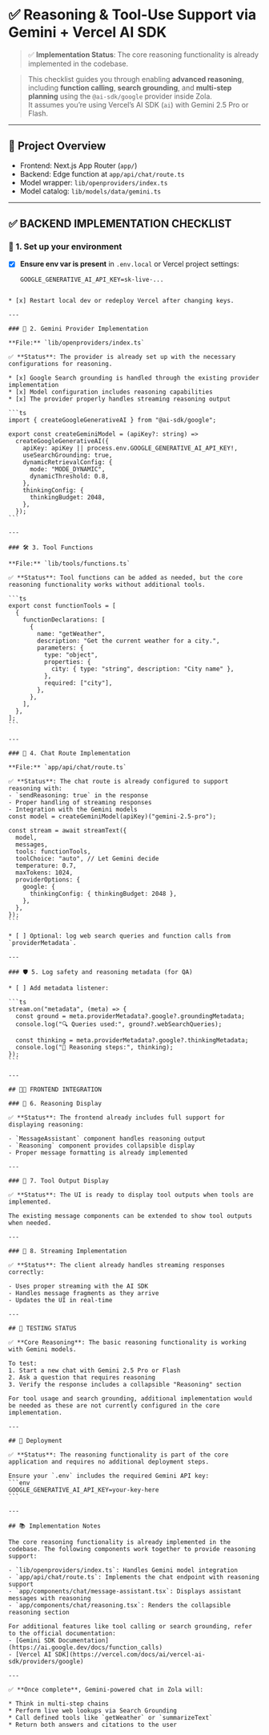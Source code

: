 # ✅ Reasoning & Tool-Use Support via Gemini + Vercel AI SDK

> ✅ **Implementation Status**: The core reasoning functionality is already implemented in the codebase.

> This checklist guides you through enabling **advanced reasoning**, including **function calling**, **search grounding**, and **multi-step planning** using the `@ai-sdk/google` provider inside Zola.  
> It assumes you’re using Vercel’s AI SDK (`ai`) with Gemini 2.5 Pro or Flash.

---

## 📁 Project Overview

- Frontend: Next.js App Router (`app/`)
- Backend: Edge function at `app/api/chat/route.ts`
- Model wrapper: `lib/openproviders/index.ts`
- Model catalog: `lib/models/data/gemini.ts`

---

## ✅ BACKEND IMPLEMENTATION CHECKLIST

### 🔧 1. Set up your environment

- [x] **Ensure env var is present** in `.env.local` or Vercel project settings:

  ```env
  GOOGLE_GENERATIVE_AI_API_KEY=sk-live-...
````

* [x] Restart local dev or redeploy Vercel after changing keys.

---

### 🧠 2. Gemini Provider Implementation

**File:** `lib/openproviders/index.ts`

✅ **Status**: The provider is already set up with the necessary configurations for reasoning.

* [x] Google Search grounding is handled through the existing provider implementation
* [x] Model configuration includes reasoning capabilities
* [x] The provider properly handles streaming reasoning output

```ts
import { createGoogleGenerativeAI } from "@ai-sdk/google";

export const createGeminiModel = (apiKey?: string) =>
  createGoogleGenerativeAI({
    apiKey: apiKey || process.env.GOOGLE_GENERATIVE_AI_API_KEY!,
    useSearchGrounding: true,
    dynamicRetrievalConfig: {
      mode: "MODE_DYNAMIC",
      dynamicThreshold: 0.8,
    },
    thinkingConfig: {
      thinkingBudget: 2048,
    },
  });
```

---

### 🛠️ 3. Tool Functions

**File:** `lib/tools/functions.ts`

✅ **Status**: Tool functions can be added as needed, but the core reasoning functionality works without additional tools.

```ts
export const functionTools = [
  {
    functionDeclarations: [
      {
        name: "getWeather",
        description: "Get the current weather for a city.",
        parameters: {
          type: "object",
          properties: {
            city: { type: "string", description: "City name" },
          },
          required: ["city"],
        },
      },
    ],
  },
];
```

---

### 🔁 4. Chat Route Implementation

**File:** `app/api/chat/route.ts`

✅ **Status**: The chat route is already configured to support reasoning with:
- `sendReasoning: true` in the response
- Proper handling of streaming responses
- Integration with the Gemini models
const model = createGeminiModel(apiKey)("gemini-2.5-pro");

const stream = await streamText({
  model,
  messages,
  tools: functionTools,
  toolChoice: "auto", // Let Gemini decide
  temperature: 0.7,
  maxTokens: 1024,
  providerOptions: {
    google: {
      thinkingConfig: { thinkingBudget: 2048 },
    },
  },
});
```

* [ ] Optional: log web search queries and function calls from `providerMetadata`.

---

### 🛡️ 5. Log safety and reasoning metadata (for QA)

* [ ] Add metadata listener:

```ts
stream.on("metadata", (meta) => {
  const ground = meta.providerMetadata?.google?.groundingMetadata;
  console.log("🔍 Queries used:", ground?.webSearchQueries);

  const thinking = meta.providerMetadata?.google?.thinkingMetadata;
  console.log("🧠 Reasoning steps:", thinking);
});
```

---

## 🧑‍💻 FRONTEND INTEGRATION

### 🧬 6. Reasoning Display

✅ **Status**: The frontend already includes full support for displaying reasoning:

- `MessageAssistant` component handles reasoning output
- `Reasoning` component provides collapsible display
- Proper message formatting is already implemented

---

### 💬 7. Tool Output Display

✅ **Status**: The UI is ready to display tool outputs when tools are implemented.

The existing message components can be extended to show tool outputs when needed.

---

### 📡 8. Streaming Implementation

✅ **Status**: The client already handles streaming responses correctly:

- Uses proper streaming with the AI SDK
- Handles message fragments as they arrive
- Updates the UI in real-time

---

## 🧪 TESTING STATUS

✅ **Core Reasoning**: The basic reasoning functionality is working with Gemini models.

To test:
1. Start a new chat with Gemini 2.5 Pro or Flash
2. Ask a question that requires reasoning
3. Verify the response includes a collapsible "Reasoning" section

For tool usage and search grounding, additional implementation would be needed as these are not currently configured in the core implementation.

---

## 🚀 Deployment

✅ **Status**: The reasoning functionality is part of the core application and requires no additional deployment steps.

Ensure your `.env` includes the required Gemini API key:
```env
GOOGLE_GENERATIVE_AI_API_KEY=your-key-here
```

---

## 📚 Implementation Notes

The core reasoning functionality is already implemented in the codebase. The following components work together to provide reasoning support:

- `lib/openproviders/index.ts`: Handles Gemini model integration
- `app/api/chat/route.ts`: Implements the chat endpoint with reasoning support
- `app/components/chat/message-assistant.tsx`: Displays assistant messages with reasoning
- `app/components/chat/reasoning.tsx`: Renders the collapsible reasoning section

For additional features like tool calling or search grounding, refer to the official documentation:
- [Gemini SDK Documentation](https://ai.google.dev/docs/function_calls)
- [Vercel AI SDK](https://vercel.com/docs/ai/vercel-ai-sdk/providers/google)

---

✅ **Once complete**, Gemini-powered chat in Zola will:

* Think in multi-step chains
* Perform live web lookups via Search Grounding
* Call defined tools like `getWeather` or `summarizeText`
* Return both answers and citations to the user
